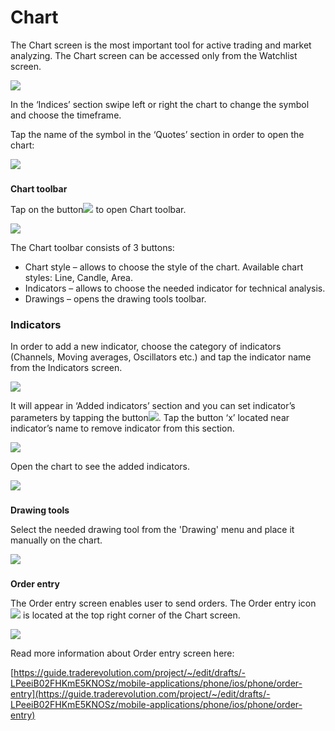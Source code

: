 # Chart

The Chart screen is the most important tool for active trading and market analyzing. The Chart screen can be accessed only from the Watchlist screen.

![](../../../.gitbook/assets/1%20%2811%29.png)

In the ‘Indices’ section swipe left or right the chart to change the symbol and choose the timeframe.

Tap the name of the symbol in the ‘Quotes’ section in order to open the chart:

![](../../../.gitbook/assets/2%20%2820%29.png)

### **Chart toolbar** 

Tap on the button![](../../../.gitbook/assets/3.jpg)to open Chart toolbar.

![](../../../.gitbook/assets/3%20%2822%29.png)

The Chart toolbar consists of 3 buttons:

* Chart style – allows to choose the style of the chart. Available chart styles: Line, Candle, Area.
* Indicators – allows to choose the needed indicator for technical analysis.
* Drawings – opens the drawing tools toolbar.

### **Indicators**

In order to add a new indicator, choose the category of indicators \(Channels, Moving averages, Oscillators etc.\) and tap the indicator name from the Indicators screen.

![](../../../.gitbook/assets/4%20%2816%29.png)

It will appear in ‘Added indicators’ section and you can set indicator’s parameters by tapping the button![](../../../.gitbook/assets/4%20%281%29.jpg). Tap the button ‘x’ located near indicator’s name to remove indicator from this section. 

![](../../../.gitbook/assets/5%20%2819%29.png)

Open the chart to see the added indicators.

![](../../../.gitbook/assets/6%20%282%29.png)

### **Drawing tools**

Select the needed drawing tool from the 'Drawing' menu and place it manually on the chart.

![](../../../.gitbook/assets/7.png)

### **Order entry**

 The Order entry screen enables user to send orders. The Order entry icon![](../../../.gitbook/assets/8.jpg)is located at the top right corner of the Chart screen.

![](../../../.gitbook/assets/99.png)

Read more information about Order entry screen here:

[https://guide.traderevolution.com/project/~/edit/drafts/-LPeeiB02FHKmE5KNOSz/mobile-applications/phone/ios/phone/order-entry](https://guide.traderevolution.com/project/~/edit/drafts/-LPeeiB02FHKmE5KNOSz/mobile-applications/phone/ios/phone/order-entry)

